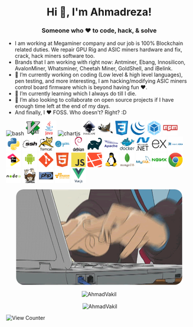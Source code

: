 <h1 align="center">Hi 👋, I'm Ahmadreza!</h1>
<h3 align="center">Someone who ♥️ to code, hack, & solve</h3>

- I am working at Megaminer company and our job is 100% Blockchain related duties. We repair GPU Rig and ASIC miners hardware and fix, crack, hack miners software too.  
- Brands that I am working with right now: Antminer, Ebang, Innosilicon, AvalonMiner, Whatsminer, Cheetah Miner, GoldShell, and iBelink.
- 🔭 I’m currently working on coding (Low level & high level languages), pen testing, and more interesting, I am hacking/modifying ASIC miners control board firmware which is beyond having fun ❤️.
- 🌱 I’m currently learning which I always do till I die.
- 👯 I’m also looking to collaborate on open source projects if I have enough time left at the end of my days.
- And finally, I ❤️ FOSS. Who doesn't? Right? :D

<p align="left"><img src="https://www.vectorlogo.zone/logos/gnu_bash/gnu_bash-icon.svg" alt="bash" width="40" height="40"/> <img src="https://raw.githubusercontent.com/devicons/devicon/master/icons/vim/vim-original.svg" alt="Vim" width="40" height="40"/> <img src="https://raw.githubusercontent.com/devicons/devicon/master/icons/java/java-original-wordmark.svg" alt="Java" width="40" height="40"/> <img src="https://www.chartjs.org/media/logo-title.svg" alt="chartjs" width="40" height="40"/> <img src="https://raw.githubusercontent.com/devicons/devicon/master/icons/inkscape/inkscape-original-wordmark.svg" alt="inkscape" width="40" height="40"/> <img src="https://raw.githubusercontent.com/devicons/devicon/master/icons/gimp/gimp-original.svg" alt="GIMP" width="40" height="40"/> <img src="https://raw.githubusercontent.com/devicons/devicon/master/icons/css3/css3-original.svg" alt="css3" width="40" height="40"/> <img src="https://raw.githubusercontent.com/devicons/devicon/master/icons/jquery/jquery-original.svg" alt="jquery" width="40" height="40"/> <img src="https://raw.githubusercontent.com/devicons/devicon/master/icons/webpack/webpack-original.svg" alt="webpack" width="40" height="40"/> <img src="https://raw.githubusercontent.com/devicons/devicon/master/icons/npm/npm-original-wordmark.svg" alt="npm" width="40" height="40"/> <img src="https://raw.githubusercontent.com/devicons/devicon/master/icons/python/python-original.svg" alt="python" width="40" height="40"/> <img src="https://raw.githubusercontent.com/devicons/devicon/master/icons/ssh/ssh-original-wordmark.svg" alt="ssh" width="40" height="40"/> <img src="https://raw.githubusercontent.com/devicons/devicon/master/icons/tomcat/tomcat-original-wordmark.svg" alt="Tomcat" width="40" height="40"/> <img src="https://raw.githubusercontent.com/devicons/devicon/master/icons/yarn/yarn-original-wordmark.svg" alt="yarn" width="40" height="40"/> <img src="https://raw.githubusercontent.com/devicons/devicon/master/icons/debian/debian-original-wordmark.svg" alt="debian" width="40" height="40"/> <img src="https://raw.githubusercontent.com/devicons/devicon/master/icons/gradle/gradle-plain.svg" alt="Gradle" width="40" height="40"/> <img src="https://raw.githubusercontent.com/devicons/devicon/master/icons/apache/apache-line-wordmark.svg" alt="Apache" width="40" height="40"/> <img src="https://raw.githubusercontent.com/devicons/devicon/master/icons/docker/docker-original-wordmark.svg" alt="Docker" width="40" height="40"/> <img src="https://raw.githubusercontent.com/devicons/devicon/master/icons/dot-net/dot-net-original-wordmark.svg" alt="dotnet" width="40" height="40"/> <img src="https://raw.githubusercontent.com/devicons/devicon/master/icons/express/express-original.svg" alt="express" width="40" height="40"/> <img src="https://raw.githubusercontent.com/devicons/devicon/master/icons/intellij/intellij-original-wordmark.svg" alt="intellij" width="40" height="40"/> <img src="https://raw.githubusercontent.com/devicons/devicon/master/icons/jetbrains/jetbrains-original.svg" alt="jetbrains" width="40" height="40"/> <img src="https://raw.githubusercontent.com/devicons/devicon/master/icons/android/android-original-wordmark.svg" alt="Android" width="40" height="40"/> <img src="https://raw.githubusercontent.com/devicons/devicon/master/icons/git/git-original.svg" alt="git" width="40" height="40"/> <img src="https://raw.githubusercontent.com/devicons/devicon/master/icons/html5/html5-original.svg" alt="HTML5" width="40" height="40"/> <img src="https://raw.githubusercontent.com/devicons/devicon/master/icons/javascript/javascript-original.svg" alt="javascript" width="40" height="40"/> <img src="https://raw.githubusercontent.com/devicons/devicon/master/icons/laravel/laravel-plain.svg" alt="laravel" width="40" height="40"/> <img src="https://raw.githubusercontent.com/devicons/devicon/master/icons/linux/linux-original.svg" alt="linux" width="40" height="40"/> <img src="https://raw.githubusercontent.com/devicons/devicon/master/icons/mongodb/mongodb-original-wordmark.svg" alt="mongodb" width="40" height="40"/> <img src="https://raw.githubusercontent.com/devicons/devicon/master/icons/mysql/mysql-original-wordmark.svg" alt="mysql" width="40" height="40"/> <img src="https://raw.githubusercontent.com/devicons/devicon/master/icons/nginx/nginx-original.svg" alt="nginx" width="40" height="40"/> <img src="https://raw.githubusercontent.com/devicons/devicon/master/icons/chrome/chrome-original.svg" alt="Chrome" width="40" height="40"/> <img src="https://raw.githubusercontent.com/devicons/devicon/master/icons/nodejs/nodejs-original-wordmark.svg" alt="nodejs" width="40" height="40"/> <img src="https://raw.githubusercontent.com/devicons/devicon/master/icons/composer/composer-original.svg" alt="Composer" width="40" height="40"/> <img src="https://raw.githubusercontent.com/devicons/devicon/master/icons/php/php-original.svg" alt="php" width="40" height="40"/> <img src="https://raw.githubusercontent.com/devicons/devicon/master/icons/amazonwebservices/amazonwebservices-plain-wordmark.svg" alt="AWS" width="40" height="40"/> <img src="https://raw.githubusercontent.com/devicons/devicon/master/icons/vuejs/vuejs-original-wordmark.svg" alt="vuejs" width="40" height="40"/></p>
  
<p align="center" style="border-radius:20px;">
<img src="https://raw.githubusercontent.com/AhmadVakil/AhmadVakil/main/typing-anim.gif" alt="Typing-Animation" width="450" height="258" style="border-radius:20px;"/>
</p>

<p align="center">
<img src="https://github-readme-stats.vercel.app/api/top-langs/?username=AhmadVakil&layout=compact&hide=html&langs_count=10" alt="AhmadVakil" />
</p>

<p align="center">&nbsp;<img align="center" src="https://github-readme-stats.vercel.app/api?username=AhmadVakil&show_icons=true" alt="AhmadVakil" /></p>

![View Counter](https://komarev.com/ghpvc/?username=AhmadVakil)
